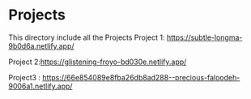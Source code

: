 # Projects
This directory include all the Projects 
Project 1: https://subtle-longma-9b0d6a.netlify.app/

Project 2:https://glistening-froyo-bd030e.netlify.app/

Project3 : https://66e854089e8fba26db8ad288--precious-faloodeh-9006a1.netlify.app/
